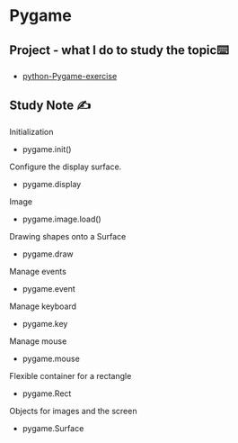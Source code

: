 # Pygame

## Project  - what I do to study the topic⌨️

- [python-Pygame-exercise](https://github.com/erinchocolate/python-Pygame-exercise)

## Study Note ✍️

Initialization

- pygame.init()

Configure the display surface.

- pygame.display

Image

- pygame.image.load()

Drawing shapes onto a Surface

- pygame.draw

Manage events 

- pygame.event

Manage keyboard

- pygame.key

Manage mouse

- pygame.mouse

Flexible container for a rectangle

- pygame.Rect

Objects for images and the screen

- pygame.Surface